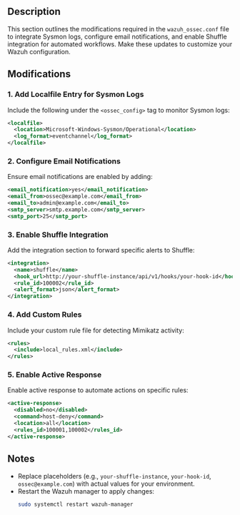 ## Description
This section outlines the modifications required in the `wazuh_ossec.conf` file to integrate Sysmon logs, configure email notifications, and enable Shuffle integration for automated workflows. Make these updates to customize your Wazuh configuration.

## Modifications

### 1. Add Localfile Entry for Sysmon Logs
Include the following under the `<ossec_config>` tag to monitor Sysmon logs:
```xml
<localfile>
  <location>Microsoft-Windows-Sysmon/Operational</location>
  <log_format>eventchannel</log_format>
</localfile>
```

### 2. Configure Email Notifications
Ensure email notifications are enabled by adding:
```xml
<email_notification>yes</email_notification>
<email_from>ossec@example.com</email_from>
<email_to>admin@example.com</email_to>
<smtp_server>smtp.example.com</smtp_server>
<smtp_port>25</smtp_port>
```

### 3. Enable Shuffle Integration
Add the integration section to forward specific alerts to Shuffle:
```xml
<integration>
  <name>shuffle</name>
  <hook_url>http://your-shuffle-instance/api/v1/hooks/your-hook-id</hook_url>
  <rule_id>100002</rule_id>
  <alert_format>json</alert_format>
</integration>
```

### 4. Add Custom Rules
Include your custom rule file for detecting Mimikatz activity:
```xml
<rules>
  <include>local_rules.xml</include>
</rules>
```

### 5. Enable Active Response
Enable active response to automate actions on specific rules:
```xml
<active-response>
  <disabled>no</disabled>
  <command>host-deny</command>
  <location>all</location>
  <rules_id>100001,100002</rules_id>
</active-response>
```

## Notes
- Replace placeholders (e.g., `your-shuffle-instance`, `your-hook-id`, `ossec@example.com`) with actual values for your environment.
- Restart the Wazuh manager to apply changes:
  ```bash
  sudo systemctl restart wazuh-manager
  ```
